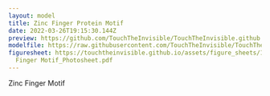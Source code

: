 ```yaml
---
layout: model
title: Zinc Finger Protein Motif
date: 2022-03-26T19:15:30.144Z
preview: https://github.com/TouchTheInvisible/TouchTheInvisible.github.io/blob/master/assets/img/1AAY-Zinc%20Finger%20Motif/Screen%20Shot%202021-10-20%20at%2010.46.11%20PM.png?raw=true
modelfile: https://raw.githubusercontent.com/TouchTheInvisible/TouchTheInvisible.github.io/master/assets/models/1AAY-Zinc%20Finger%20Motif/1AAY%20ZincFinger%20Colored%20Ribbon%20NoSurface%20DNA%20SolidSurface.dae
figuresheet: https://touchtheinvisible.github.io/assets/figure_sheets/1AAY-Zinc
  Finger Motif_Photosheet.pdf
---
```

Zinc Finger Motif
